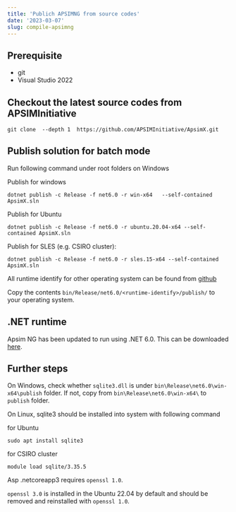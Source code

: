 ```yaml
---
title: 'Publich APSIMNG from source codes'
date: '2023-03-07'
slug: compile-apsimng
---
```



## Prerequisite

* git
* Visual Studio 2022


## Checkout the latest source codes from APSIMInitiative

```
git clone  --depth 1  https://github.com/APSIMInitiative/ApsimX.git
```



## Publish solution for batch mode

Run following command under root folders on Windows

Publish for windows

```
dotnet publish -c Release -f net6.0 -r win-x64   --self-contained ApsimX.sln
```

Publish for Ubuntu

```
dotnet publish -c Release -f net6.0 -r ubuntu.20.04-x64 --self-contained ApsimX.sln
```

Publish for SLES (e.g. CSIRO cluster):

```
dotnet publish -c Release -f net6.0 -r sles.15-x64 --self-contained ApsimX.sln
```

All runtime identify for other operating system can be found from [github](https://github.com/dotnet/runtime/blob/main/src/libraries/Microsoft.NETCore.Platforms/src/runtime.json)

Copy the contents `bin/Release/net6.0/<runtime-identify>/publish/` to your operating system.

## .NET runtime
Apsim NG has been updated to run using .NET 6.0. This can be downloaded [here](https://dotnet.microsoft.com/en-us/download/dotnet/6.0).

## Further steps 

On Windows, check whether `sqlite3.dll` is under `bin\Release\net6.0\win-x64\publish`  folder. If not, copy from `bin\Release\net6.0\win-x64\` to `publish` folder.

On Linux, sqlite3 should be installed into system with following command

for Ubuntu

```
sudo apt install sqlite3
```

for CSIRO cluster

```
module load sqlite/3.35.5
```

Asp .netcoreapp3 requires `openssl 1.0`. 

`openssl 3.0` is installed in the Ubuntu 22.04 by default and should be removed and reinstalled with `openssl 1.0`.

